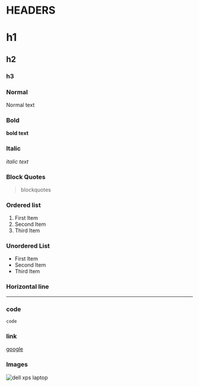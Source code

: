 # HEADERS

# h1
## h2
### h3

### Normal 

Normal text

### Bold

**bold text**

### Italic

*italic text*

### Block Quotes

> blockquotes

### Ordered list

1. First Item
2. Second Item
3. Third Item


### Unordered List

- First Item
- Second Item
- Third Item

### Horizontal line

---

### code

`code`

### link

[google](https://www.google.com)

### Images

![dell xps laptop](https://unsplash.com/photos/kLfkVa_4aXM)
